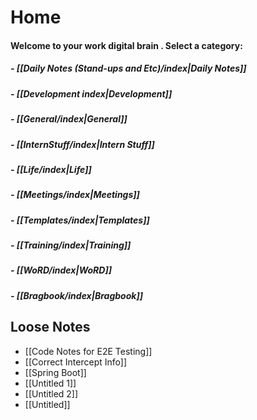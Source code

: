 # Home

#### Welcome to your work digital brain . Select a category:

##### - [[Daily Notes (Stand-ups and Etc)/index|Daily Notes]]
##### - [[Development index|Development]]
##### - [[General/index|General]]
##### - [[InternStuff/index|Intern Stuff]]
##### - [[Life/index|Life]]
##### - [[Meetings/index|Meetings]]
##### - [[Templates/index|Templates]]
##### - [[Training/index|Training]]
##### - [[WoRD/index|WoRD]]
##### - [[Bragbook/index|Bragbook]]

## Loose Notes
 - [[Code Notes for E2E Testing]]
 - [[Correct Intercept Info]]
 - [[Spring Boot]]
 - [[Untitled 1]]
 - [[Untitled 2]]
 - [[Untitled]]

